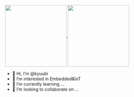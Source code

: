 <a href="https://github.com/kyuubi0323/github-readme-stats">
  <img height=200 align="center" src="[https://github-readme-stats.vercel.app/api?username=kyuubi0323](https://github-readme-stats.vercel.app/api?username=kyuubi0323)&show_icons=true&bg_color=00000000&theme=vue-dark" />
</a>
<a href="https://github.com/kyuubi0323/convoychat">
  <img height=200 align="center" src="https://github-readme-stats.vercel.app/api/top-langs?username=kyuubi0323&layout=compact&langs_count=8&card_width=320" />
</a>

- 👋 Hi, I’m @kyuubi
- 👀 I’m interested in Embedded&IoT
- 🌱 I’m currently learning ...
- 💞️ I’m looking to collaborate on ...


<!---
kyuubi0323/kyuubi0323 is a ✨ special ✨ repository because its `README.md` (this file) appears on your GitHub profile.
You can click the Preview link to take a look at your changes.
--->
